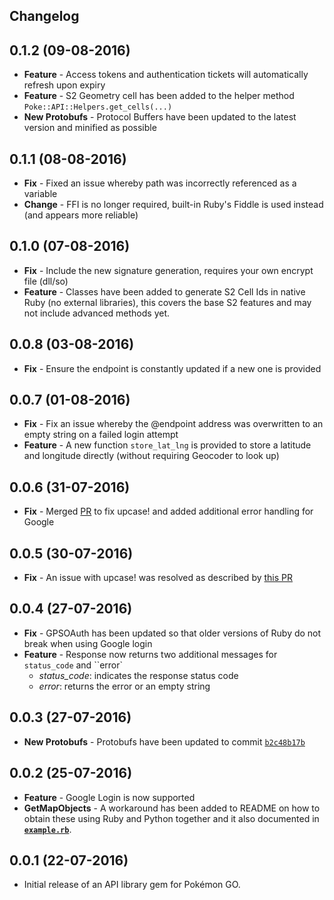 Changelog
------------------

0.1.2 (09-08-2016)
------------------
* **Feature** - Access tokens and authentication tickets will automatically refresh upon expiry
* **Feature** - S2 Geometry cell has been added to the helper method ``Poke::API::Helpers.get_cells(...)``
* **New Protobufs** - Protocol Buffers have been updated to the latest version and minified as possible

0.1.1 (08-08-2016)
------------------
* **Fix** - Fixed an issue whereby path was incorrectly referenced as a variable
* **Change** - FFI is no longer required, built-in Ruby's Fiddle is used instead (and appears more reliable)

0.1.0 (07-08-2016)
------------------
* **Fix** - Include the new signature generation, requires your own encrypt file (dll/so)
* **Feature** - Classes have been added to generate S2 Cell Ids in native Ruby (no external libraries), this covers the base S2 features and may not include advanced methods yet.

0.0.8 (03-08-2016)
------------------
* **Fix** - Ensure the endpoint is constantly updated if a new one is provided

0.0.7 (01-08-2016)
------------------
* **Fix** - Fix an issue whereby the @endpoint address was overwritten to an empty string on a failed login attempt
* **Feature** - A new function ``store_lat_lng`` is provided to store a latitude and longitude directly (without requiring Geocoder to look up)

0.0.6 (31-07-2016)
------------------
* **Fix** - Merged [PR](https://github.com/nabeelamjad/poke-api/pull/19) to fix upcase! and added additional error handling for Google

0.0.5 (30-07-2016)
------------------
* **Fix** - An issue with upcase! was resolved as described by [this PR](https://github.com/nabeelamjad/poke-api/pull/18)

0.0.4 (27-07-2016)
------------------
* **Fix** - GPSOAuth has been updated so that older versions of Ruby do not break when using Google login
* **Feature** - Response now returns two additional messages for ``status_code`` and ``error`
  * *status_code*: indicates the response status code 
  * *error*: returns the error or an empty string

0.0.3 (27-07-2016)
------------------
* **New Protobufs** - Protobufs have been updated to commit [`b2c48b17b`](https://github.com/AeonLucid/POGOProtos/tree/b2c48b17b560dc3d259d50a8afa1ef4199170bc4)

0.0.2 (25-07-2016)
------------------

* **Feature** - Google Login is now supported 
* **GetMapObjects** - A workaround has been added to README on how to obtain these using Ruby and Python together and it also documented in [**`example.rb`**](example.rb).


0.0.1 (22-07-2016)
------------------

* Initial release of an API library gem for Pokémon GO.

